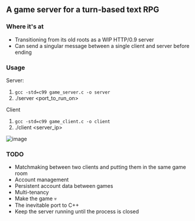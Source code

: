 ## A game server for a turn-based text RPG

### Where it's at
* Transitioning from its old roots as a WIP HTTP/0.9 server
* Can send a singular message between a single client and server before ending

### Usage
Server: 
1. `gcc -std=c99 game_server.c -o server`
2. ./server <port_to_run_on>

Client
1. `gcc -std=c99 game_client.c -o client`
2. ./client <server_ip> <port>

![image](https://github.com/user-attachments/assets/5f7a2953-a2a6-4a26-b6a9-ba12786ecaf6)

### TODO
* Matchmaking between two clients and putting them in the same game room
* Account management
* Persistent account data between games
* Multi-tenancy
* Make the game 💀
* The inevitable port to C++
* Keep the server running until the process is closed
